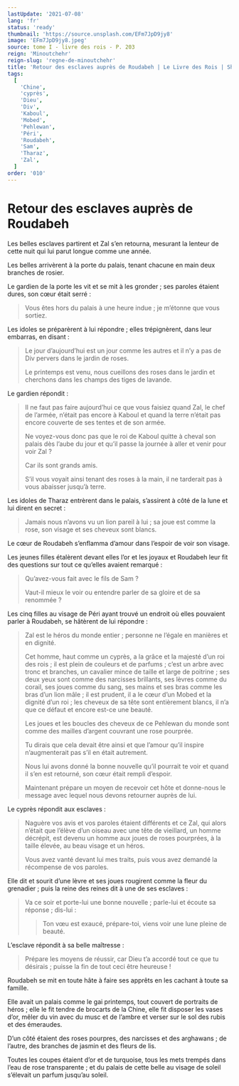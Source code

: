 ```yaml
---
lastUpdate: '2021-07-08'
lang: 'fr'
status: 'ready'
thumbnail: 'https://source.unsplash.com/EFm7JpD9jy8'
image: 'EFm7JpD9jy8.jpeg'
source: tome I - livre des rois - P. 203
reign: 'Minoutchehr'
reign-slug: 'regne-de-minoutchehr'
title: 'Retour des esclaves auprès de Roudabeh | Le Livre des Rois | Shâhnâmeh'
tags:
  [
    'Chine',
    'cyprès',
    'Dieu',
    'Div',
    'Kaboul',
    'Mobed',
    'Pehlewan',
    'Péri',
    'Roudabeh',
    'Sam',
    'Tharaz',
    'Zal',
  ]
order: '010'
---
```


<!-- LTeX: language=fr -->

# Retour des esclaves auprès de Roudabeh

Les belles esclaves partirent et Zal s’en retourna, mesurant la lenteur de cette nuit qui lui parut longue comme une année.

Les belles arrivèrent à la porte du palais, tenant chacune en main deux branches de rosier.

Le gardien de la porte les vit et se mit à les gronder ; ses paroles étaient dures, son cœur était serré :

> Vous êtes hors du palais à une heure indue ; je m’étonne que vous sortiez.

Les idoles se préparèrent à lui répondre ; elles trépignèrent, dans leur embarras, en disant :

> Le jour d’aujourd’hui est un jour comme les autres et il n’y a pas de Div pervers dans le jardin de roses.
>
> Le printemps est venu, nous cueillons des roses dans le jardin et cherchons dans les champs des tiges de lavande.

Le gardien répondit :

> Il ne faut pas faire aujourd’hui ce que vous faisiez quand Zal, le chef de l’armée, n’était pas encore à Kaboul et quand la terre n’était pas encore couverte de ses tentes et de son armée.
>
> Ne voyez-vous donc pas que le roi de Kaboul quitte à cheval son palais dès l’aube du jour et qu’il passe la journée à aller et venir pour voir Zal ?
>
> Car ils sont grands amis.
>
> S’il vous voyait ainsi tenant des roses à la main, il ne tarderait pas à vous abaisser jusqu’à terre.

Les idoles de Tharaz entrèrent dans le palais, s’assirent à côté de la lune et lui dirent en secret :

> Jamais nous n’avons vu un lion pareil à lui ; sa joue est comme la rose, son visage et ses cheveux sont blancs.

Le cœur de Roudabeh s’enflamma d’amour dans l’espoir de voir son visage.

Les jeunes filles étalèrent devant elles l’or et les joyaux et Roudabeh leur fit des questions sur tout ce qu’elles avaient remarqué :

> Qu’avez-vous fait avec le fils de Sam ?
>
> Vaut-il mieux le voir ou entendre parler de sa gloire et de sa renommée ?

Les cinq filles au visage de Péri ayant trouvé un endroit où elles pouvaient parler à Roudabeh, se hâtèrent de lui répondre :

> Zal est le héros du monde entier ; personne ne l’égale en manières et en dignité.
>
> Cet homme, haut comme un cyprès, a la grâce et la majesté d’un roi des rois ; il est plein de couleurs et de parfums ; c’est un arbre avec tronc et branches, un cavalier mince de taille et large de poitrine ; ses deux yeux sont comme des narcisses brillants, ses lèvres comme du corail, ses joues comme du sang, ses mains et ses bras comme les bras d’un lion mâle ; il est prudent, il a le cœur d’un Mobed et la dignité d’un roi ; les cheveux de sa tête sont entièrement blancs, il n’a que ce défaut et encore est-ce une beauté.
>
> Les joues et les boucles des cheveux de ce Pehlewan du monde sont comme des mailles d’argent couvrant une rose pourprée.
>
> Tu dirais que cela devait être ainsi et que l’amour qu’il inspire n’augmenterait pas s’il en était autrement.
>
> Nous lui avons donné la bonne nouvelle qu’il pourrait te voir et quand il s’en est retourné, son cœur était rempli d’espoir.
>
> Maintenant prépare un moyen de recevoir cet hôte et donne-nous le message avec lequel nous devons retourner auprès de lui.

Le cyprès répondit aux esclaves :

> Naguère vos avis et vos paroles étaient différents et ce Zal, qui alors n’était que l’élève d’un oiseau avec une tête de vieillard, un homme décrépit, est devenu un homme aux joues de roses pourprées, à la taille élevée, au beau visage et un héros.
>
> Vous avez vanté devant lui mes traits, puis vous avez demandé la récompense de vos paroles.

Elle dit et sourit d’une lèvre et ses joues rougirent comme la fleur du grenadier ; puis la reine des reines dit à une de ses esclaves :

> Va ce soir et porte-lui une bonne nouvelle ; parle-lui et écoute sa réponse ; dis-lui :
>
> > Ton vœu est exaucé, prépare-toi, viens voir une lune pleine de beauté.

L’esclave répondit à sa belle maîtresse :

> Prépare les moyens de réussir, car Dieu t’a accordé tout ce que tu désirais ; puisse la fin de tout ceci être heureuse !

Roudabeh se mit en toute hâte à faire ses apprêts en les cachant à toute sa famille.

Elle avait un palais comme le gai printemps, tout couvert de portraits de héros ; elle le fit tendre de brocarts de la Chine, elle fit disposer les vases d’or, mêler du vin avec du musc et de l’ambre et verser sur le sol des rubis et des émeraudes.

D’un côté étaient des roses pourpres, des narcisses et des arghawans ; de l’autre, des branches de jasmin et des fleurs de lis.

Toutes les coupes étaient d’or et de turquoise, tous les mets trempés dans l’eau de rose transparente ; et du palais de cette belle au visage de soleil s’élevait un parfum jusqu’au soleil.
